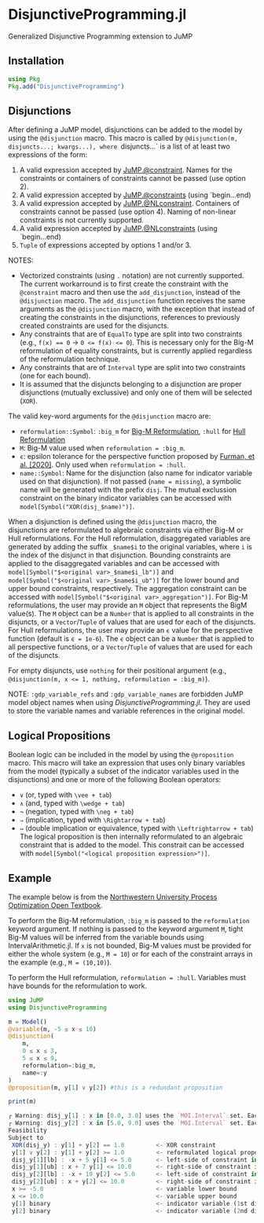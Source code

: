 # DisjunctiveProgramming.jl
Generalized Disjunctive Programming extension to JuMP

## Installation

```julia
using Pkg
Pkg.add("DisjunctiveProgramming")
```

## Disjunctions

After defining a JuMP model, disjunctions can be added to the model by using the `@disjunction` macro. This macro is called by `@disjunction(m, disjuncts...; kwargs...), where `disjuncts...` is a list of at least two expressions of the form:
1. A valid expression accepted by [JuMP.@constraint](https://jump.dev/JuMP.jl/stable/reference/constraints/#JuMP.@constraint). Names for the constraints or containers of constraints cannot be passed (use option 2).
2. A valid expression accepted by [JuMP.@constraints](https://jump.dev/JuMP.jl/stable/reference/constraints/#JuMP.@constraints) (using `begin...end)
3. A valid expression accepted by [JuMP.@NLconstraint](https://jump.dev/JuMP.jl/stable/reference/nlp/#JuMP.@NLconstraint). Containers of constraints cannot be passed (use option 4). Naming of non-linear constraints is not currently supported.
4. A valid expression accepted by [JuMP.@NLconstraints](https://jump.dev/JuMP.jl/stable/reference/nlp/#JuMP.@NLconstraints) (using `begin...end)
5. `Tuple` of expressions accepted by options 1 and/or 3.

NOTES: 
- Vectorized constraints (using `.` notation) are not currently supported. The current workarround is to first create the constraint with the `@constraint` macro and then use the `add_disjunction`, instead of the `@disjunction` macro. The `add_disjunction` function receives the same arguments as the `@disjunction` macro, with the exception that instead of creating the constraints in the disjunctions, references to previously created constraints are used for the disjuncts.
- Any constraints that are of `EqualTo` type are split into two constraints (e.g., `f(x) == 0` -> `0 <= f(x) <= 0`). This is necessary only for the Big-M reformulation of equality constraints, but is currently applied regardless of the reformulation technique.
- Any constraints that are of `Interval` type are split into two constraints (one for each bound).
- It is assumed that the disjuncts belonging to a disjunction are proper disjunctions (mutually exclussive) and only one of them will be selected (`XOR`).

The valid key-word arguments for the `@disjunction` macro are:
- `reformulation::Symbol`: `:big_m` for [Big-M Reformulation](https://optimization.mccormick.northwestern.edu/index.php/Disjunctive_inequalities#Big-M_Reformulation), `:hull` for [Hull Reformulation](https://optimization.mccormick.northwestern.edu/index.php/Disjunctive_inequalities#Convex-Hull_Reformulation)
- `M`: Big-M value used when `reformulation = :big_m`.
- `ϵ`: epsilon tolerance for the perspective function proposed by [Furman, et al. [2020]](https://link.springer.com/article/10.1007/s10589-020-00176-0). Only used when `reformulation = :hull`.
- `name::Symbol`: Name for the disjunction (also name for indicator variable used on that disjunction). If not passed (`name = missing`), a symbolic name will be generated with the prefix `disj`. The mutual exclussion constraint on the binary indicator variables can be accessed with `model[Symbol("XOR(disj_$name)")]`.

When a disjunction is defined using the `@disjunction` macro, the disjunctions are reformulated to algebraic constraints via either Big-M or Hull reformulations. For the Hull reformulation, disaggregated variables are generated by adding the suffix `_$name$i` to the original variables, where `i` is the index of the disjunct in that disjunction. Bounding constraints are applied to the disaggregated variables and can be accessed with `model[Symbol("$<original var>_$name$i_lb")]` and `model[Symbol("$<original var>_$name$i_ub")]` for the lower bound and upper bound constraints, respectively. The aggregation constraint can be accessed with `model[Symbol("$<original var>_aggregation")]`. For Big-M reformulations, the user may provide an `M` object that represents the BigM value(s). The `M` object can be a `Number` that is applied to all constraints in the disjuncts, or a `Vector`/`Tuple` of values that are used for each of the disjuncts. For Hull reformulations, the user may provide an `ϵ` value for the perspective function (default is `ϵ = 1e-6`). The `ϵ` object can be a `Number` that is applied to all perspective functions, or a `Vector`/`Tuple` of values that are used for each of the disjuncts.

For empty disjuncts, use `nothing` for their positional argument (e.g., `@disjunction(m, x <= 1, nothing, reformulation = :big_m)`).

NOTE: `:gdp_variable_refs` and `:gdp_variable_names` are forbidden JuMP model object names when using *DisjunctiveProgramming.jl*. They are used to store the variable names and variable references in the original model.

## Logical Propositions

Boolean logic can be included in the model by using the `@proposition` macro. This macro will take an expression that uses only binary variables from the model (typically a subset of the indicator variables used in the disjunctions) and one or more of the following Boolean operators:
- `∨` (or, typed with `\vee + tab`)
- `∧` (and, typed with `\wedge + tab`)
- `¬` (negation, typed with `\neg + tab`)
- `⇒` (implication, typed with `\Rightarrow + tab`)
- `⇔` (double implication or equivalence, typed with `\Leftrightarrow + tab`)
The logical proposition is then internally reformulated to an algebraic constraint that is added to the model. This constrait can be accessed with `model[Symbol("<logical proposition expression>")]`.

## Example

The example below is from the [Northwestern University Process Optimization Open Textbook](https://optimization.mccormick.northwestern.edu/index.php/Disjunctive_inequalities).

To perform the Big-M reformulation, `:big_m` is passed to the `reformulation` keyword argument. If nothing is passed to the keyword argument `M`, tight Big-M values will be inferred from the variable bounds using IntervalArithmetic.jl. If `x` is not bounded, Big-M values must be provided for either the whole system (e.g., `M = 10`) or for each of the constraint arrays in the example (e.g., `M = (10,10)`).

To perform the Hull reformulation, `reformulation = :hull`. Variables must have bounds for the reformulation to work.

```julia
using JuMP
using DisjunctiveProgramming

m = Model()
@variable(m, -5 ≤ x ≤ 10)
@disjunction(
    m,
    0 ≤ x ≤ 3,
    5 ≤ x ≤ 9,
    reformulation=:big_m,
    name=:y
)
@proposition(m, y[1] ∨ y[2]) #this is a redundant proposition

print(m)

┌ Warning: disj_y[1] : x in [0.0, 3.0] uses the `MOI.Interval` set. Each instance of the interval set has been split into two constraints, one for each bound.
┌ Warning: disj_y[2] : x in [5.0, 9.0] uses the `MOI.Interval` set. Each instance of the interval set has been split into two constraints, one for each bound.
Feasibility
Subject to
 XOR(disj_y) : y[1] + y[2] == 1.0         <- XOR constraint
 y[1] ∨ y[2] : y[1] + y[2] >= 1.0         <- reformulated logical proposition (name is the proposition)
 disj_y[1][lb] : -x + 5 y[1] <= 5.0       <- left-side of constraint in 1st disjunct (name is assigned to disj_y[1][lb])
 disj_y[1][ub] : x + 7 y[1] <= 10.0       <- right-side of constraint in 1st disjunct (name is assigned to disj_y[1][ub])
 disj_y[2][lb] : -x + 10 y[2] <= 5.0      <- left-side of constraint in 2nd disjunct (name is assigned to disj_y[2][lb])
 disj_y[2][ub] : x + y[2] <= 10.0         <- right-side of constraint in 2nd disjunct (name is assigned to disj_y[2][ub])
 x >= -5.0                                <- variable lower bound
 x <= 10.0                                <- variable upper bound
 y[1] binary                              <- indicator variable (1st disjunct) is binary
 y[2] binary                              <- indicator variable (2nd disjunct) is binary
```
